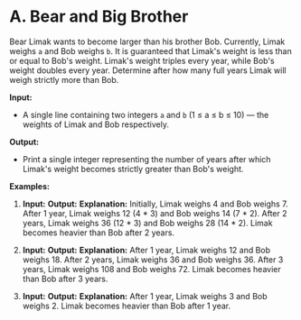 # A. Bear and Big Brother

Bear Limak wants to become larger than his brother Bob. Currently, Limak weighs `a` and Bob weighs `b`. It is guaranteed that Limak's weight is less than or equal to Bob's weight. Limak's weight triples every year, while Bob's weight doubles every year. Determine after how many full years Limak will weigh strictly more than Bob.

**Input:**
- A single line containing two integers `a` and `b` (1 ≤ a ≤ b ≤ 10) — the weights of Limak and Bob respectively.

**Output:**
- Print a single integer representing the number of years after which Limak's weight becomes strictly greater than Bob's weight.

**Examples:**

1. **Input:**
**Output:**
**Explanation:** Initially, Limak weighs 4 and Bob weighs 7. After 1 year, Limak weighs 12 (4 * 3) and Bob weighs 14 (7 * 2). After 2 years, Limak weighs 36 (12 * 3) and Bob weighs 28 (14 * 2). Limak becomes heavier than Bob after 2 years.

2. **Input:**
**Output:**
**Explanation:** After 1 year, Limak weighs 12 and Bob weighs 18. After 2 years, Limak weighs 36 and Bob weighs 36. After 3 years, Limak weighs 108 and Bob weighs 72. Limak becomes heavier than Bob after 3 years.

3. **Input:**
**Output:**
**Explanation:** After 1 year, Limak weighs 3 and Bob weighs 2. Limak becomes heavier than Bob after 1 year.
